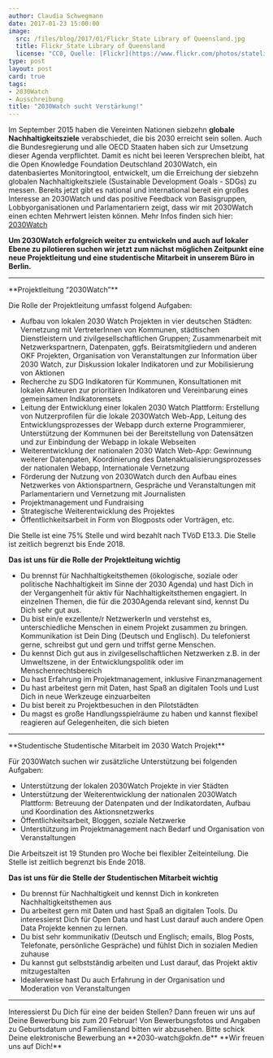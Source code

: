 ```yaml
---
author: Claudia Schwegmann
date: 2017-01-23 15:00:00
image:
  src: /files/blog/2017/01/Flickr_State Library of Queensland.jpg
  title: Flickr_State Library of Queensland
  license: "CC0, Quelle: [Flickr](https://www.flickr.com/photos/statelibraryqueensland/3219069891/in/photolist-5Uszk2-9uR1dn-8njtj3-ajsBLH-bFoYtX-fmHa3L-fcvwEM-6Rs7a9-8amQJJ-dWXUzG-cqAKgJ-hKCuvT-qoHkXL-9D3vSu-8rWEFV-cL1xu1-6Ro4c6-6Ro3HX-8nYiep-6o6cpV-6pAPsT-6bJirV-9nw5zW-ecrAZB-c4cVC7-hHPTBe-dcE2YL-9WeSMp-cKXUgN-64ESGS-fepHQ1-qrf3jr-bUr4os-ec3yXd-bsu6Co-9M5sip-8o2y1s-8njtAL-8njs8S-dWXV4w-5J7Q2k-qh8Dht-8ngjUD-8vNAMa-4i7B9z-6pEXQf-5SGTuA-9s7jAX-8njsXS-ek1kNh)"
type: post
layout: post
card: true
tags:
- 2030Watch
- Ausschreibung
title: "2030Watch sucht Verstärkung!"
---
```

Im September 2015 haben die Vereinten Nationen siebzehn **globale Nachhaltigkeitsziele** verabschiedet, die bis 2030 erreicht sein sollen. Auch die Bundesregierung und alle OECD Staaten haben sich zur Umsetzung dieser Agenda verpflichtet. Damit es nicht bei leeren Versprechen bleibt, hat die Open Knowledge Foundation Deutschland 2030Watch,  ein datenbasiertes Monitoringtool, entwickelt, um die Erreichung der siebzehn globalen Nachhaltigkeitsziele (Sustainable Development Goals - SDGs) zu messen. 
Bereits jetzt gibt es national und international bereit ein großes Interesse an 2030Watch und das positive Feedback von Basisgruppen, Lobbyorganisationen und Parlamentariern zeigt, dass wir mit 2030Watch einen echten Mehrwert leisten können. 
Mehr Infos finden sich hier: [2030Watch](https://2030-watch.de/)

**Um 2030Watch erfolgreich weiter zu entwickeln und auch auf lokaler Ebene zu pilotieren suchen wir jetzt zum nächst möglichen Zeitpunkt eine neue Projektleitung und eine studentische Mitarbeit in unserem Büro in Berlin.**

<hr> 
**Projektleitung “2030Watch”**

Die Rolle der Projektleitung umfasst folgend Aufgaben:

* Aufbau von lokalen 2030 Watch Projekten in vier deutschen Städten: Vernetzung mit VertreterInnen von Kommunen, städtischen Dienstleistern und zivilgesellschaftlichen Gruppen; Zusammenarbeit mit Netzwerkspartnern, Datenpaten, ggfs. Beiratsmitgliedern und anderen OKF Projekten, Organisation von Veranstaltungen zur Information über 2030 Watch, zur Diskussion lokaler Indikatoren und zur Mobilisierung von Aktionen
* Recherche zu SDG Indikatoren für Kommunen, Konsultationen mit lokalen Akteuren zur prioritären Indikatoren und Vereinbarung eines gemeinsamen Indikatorensets
* Leitung der Entwicklung einer lokalen 2030 Watch Plattform: Erstellung von Nutzerprofilen für die lokale 2030Watch Web-App,  Leitung des Entwicklungsprozesses der Webapp durch externe Programmierer, Unterstützung der Kommunen bei der  Bereitstellung von Datensätzen und zur Einbindung der Webapp in lokale Webseiten
* Weiterentwicklung der nationalen 2030 Watch Web-App: Gewinnung weiterer Datenpaten, Koordinierung des Datenaktualisierungsprozesses der nationalen Webapp, Internationale Vernetzung
* Förderung der Nutzung von 2030Watch durch den Aufbau eines Netzwerkes von Aktionspartnern, Gespräche und Veranstaltungen mit Parlamentariern und Vernetzung mit Journalisten
* Projektmanagement und Fundraising
* Strategische Weiterentwicklung des Projektes
* Öffentlichkeitsarbeit in Form von Blogposts oder Vorträgen, etc.

Die Stelle ist eine 75% Stelle und wird bezahlt nach TVöD E13.3. Die Stelle ist zeitlich begrenzt bis Ende 2018.
 
**Das ist uns für die Rolle der Projektleitung wichtig**
* Du brennst für Nachhaltigkeitsthemen (ökologische, soziale oder politische Nachhaltigkeit im Sinne der 2030 Agenda) und hast Dich in der Vergangenheit für aktiv für Nachhaltigkeitsthemen engagiert. In einzelnen Themen, die für die 2030Agenda relevant sind, kennst Du Dich sehr gut aus.  
* Du bist ein/e exzellente/r NetzwerkerIn und verstehst es, unterschiedliche Menschen in einem Projekt zusammen zu bringen. Kommunikation ist Dein Ding (Deutsch und Englisch). Du telefonierst gerne, schreibst gut und gern und triffst gerne Menschen. 
* Du kennst Dich gut aus in zivilgesellschaftlichen Netzwerken z.B. in der Umweltszene, in der Entwicklungspolitik oder im Menschenrechtsbereich
* Du hast Erfahrung im Projektmanagement, inklusive Finanzmanagement
* Du hast arbeitest gern mit Daten, hast Spaß an digitalen Tools und Lust Dich in neue Werkzeuge einzuarbeiten
* Du bist bereit zu Projektbesuchen in den Pilotstädten
* Du magst es große Handlungsspielräume zu haben und kannst flexibel reagieren auf Gelegenheiten, die sich bieten

<hr> 
**Studentische Studentische Mitarbeit im 2030 Watch Projekt**

Für 2030Watch suchen wir zusätzliche Unterstützung bei folgenden Aufgaben:
* Unterstützung der lokalen 2030Watch Projekte in vier Städten
* Unterstützung der Weiterentwicklung der nationalen 2030Watch Plattform: Betreuung der Datenpaten und der Indikatordaten, Aufbau und Koordination des Aktionsnetzwerks
* Öffentlichkeitsarbeit, Bloggen, soziale Netzwerke
* Unterstützung im Projektmanagement nach Bedarf und Organisation von Veranstaltungen

Die Arbeitszeit ist 19 Stunden pro Woche bei flexibler Zeiteinteilung. Die Stelle ist zeitlich begrenzt bis Ende 2018.

**Das ist uns für die Stelle der Studentischen Mitarbeit wichtig**
* Du brennst für Nachhaltigkeit und kennst Dich in konkreten Nachhaltigkeitsthemen aus
* Du arbeitest gern mit Daten und hast Spaß an digitalen Tools. Du interessierst Dich für Open Data und hast Lust darauf auch andere Open Data Projekte kennen zu lernen. 
* Du bist sehr kommunikativ (Deutsch und Englisch; emails, Blog Posts, Telefonate, persönliche Gespräche) und fühlst Dich in sozialen Medien zuhause
* Du kannst gut selbstständig arbeiten und Lust darauf, das Projekt aktiv mitzugestalten
* Idealerweise hast Du auch Erfahrung in der Organisation und Moderation von Veranstaltungen

<hr> 
Interessierst Du Dich für eine der beiden Stellen? Dann freuen wir uns auf Deine Bewerbung bis zum 20 Februar! Von Bewerbungsfotos und Angaben zu Geburtsdatum und Familienstand bitten wir abzusehen. Bitte schick Deine elektronische Bewerbung an **2030-watch@okfn.de**
**Wir freuen uns auf Dich!**
